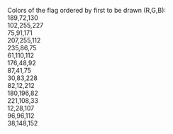 Colors of the flag ordered by first to be drawn (R,G,B): <br />
189,72,130<br />
102,255,227<br />
75,91,171<br />
207,255,112<br />
235,86,75<br />
61,110,112<br />
176,48,92<br />
87,41,75<br />
30,83,228<br />
82,12,212<br />
180,196,82<br />
221,108,33<br />
12,28,107<br />
96,96,112<br />
38,148,152<br />
